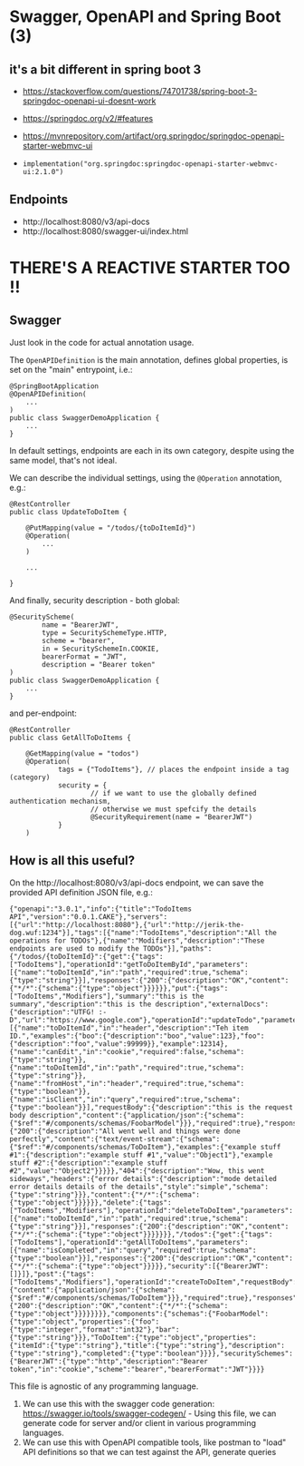 # Swagger, OpenAPI and Spring Boot (3)

## it's a bit different in spring boot 3
- https://stackoverflow.com/questions/74701738/spring-boot-3-springdoc-openapi-ui-doesnt-work
- https://springdoc.org/v2/#features
- https://mvnrepository.com/artifact/org.springdoc/springdoc-openapi-starter-webmvc-ui

- `implementation("org.springdoc:springdoc-openapi-starter-webmvc-ui:2.1.0")`

## Endpoints

- http://localhost:8080/v3/api-docs
- http://localhost:8080/swagger-ui/index.html

# THERE'S A REACTIVE STARTER TOO !!

## Swagger
Just look in the code for actual annotation usage.

The `OpenAPIDefinition` is the main annotation, defines global properties, is set on the "main" entrypoint, i.e.:
```
@SpringBootApplication
@OpenAPIDefinition(
    ...
)
public class SwaggerDemoApplication {
    ...
}
```

In default settings, endpoints are each in its own category, despite using the same model, that's not ideal.

We can describe the individual settings, using the `@Operation` annotation, e.g.:
```
@RestController
public class UpdateToDoItem {
    
    @PutMapping(value = "/todos/{toDoItemId}")
    @Operation(
        ...
    )
    
    ...
        
}
```

And finally, security description - both global:
```
@SecurityScheme(
		name = "BearerJWT",
		type = SecuritySchemeType.HTTP,
		scheme = "bearer",
		in = SecuritySchemeIn.COOKIE,
		bearerFormat = "JWT",
		description = "Bearer token"
)
public class SwaggerDemoApplication {
    ...
}
```
and per-endpoint:
```
@RestController
public class GetAllToDoItems {

    @GetMapping(value = "todos")
    @Operation(
            tags = {"TodoItems"}, // places the endpoint inside a tag (category)
            security = {
                    // if we want to use the globally defined authentication mechanism,
                    // otherwise we must spefcify the details
                    @SecurityRequirement(name = "BearerJWT")
            }
    )
```

## How is all this useful?

On the http://localhost:8080/v3/api-docs endpoint, we can save the provided API definition JSON file, e.g.: 
```
{"openapi":"3.0.1","info":{"title":"TodoItems API","version":"0.0.1.CAKE"},"servers":[{"url":"http://localhost:8080"},{"url":"http://jerik-the-dog.wuf:1234"}],"tags":[{"name":"TodoItems","description":"All the operations for TODOs"},{"name":"Modifiers","description":"These endpoints are used to modify the TODOs"}],"paths":{"/todos/{toDoItemId}":{"get":{"tags":["TodoItems"],"operationId":"getToDoItemById","parameters":[{"name":"toDoItemId","in":"path","required":true,"schema":{"type":"string"}}],"responses":{"200":{"description":"OK","content":{"*/*":{"schema":{"type":"object"}}}}}},"put":{"tags":["TodoItems","Modifiers"],"summary":"this is the summary","description":"this is the description","externalDocs":{"description":"UTFG! :-D","url":"https://www.google.com"},"operationId":"updateTodo","parameters":[{"name":"toDoItemId","in":"header","description":"Teh item ID.","examples":{"boo":{"description":"boo","value":123},"foo":{"description":"foo","value":99999}},"example":12314},{"name":"canEdit","in":"cookie","required":false,"schema":{"type":"string"}},{"name":"toDoItemId","in":"path","required":true,"schema":{"type":"string"}},{"name":"fromHost","in":"header","required":true,"schema":{"type":"boolean"}},{"name":"isClient","in":"query","required":true,"schema":{"type":"boolean"}}],"requestBody":{"description":"this is the request body description","content":{"application/json":{"schema":{"$ref":"#/components/schemas/FoobarModel"}}},"required":true},"responses":{"200":{"description":"All went well and things were done perfectly","content":{"text/event-stream":{"schema":{"$ref":"#/components/schemas/ToDoItem"},"examples":{"example stuff #1":{"description":"example stuff #1","value":"Object1"},"example stuff #2":{"description":"example stuff #2","value":"Object2"}}}}},"404":{"description":"Wow, this went sideways","headers":{"error details":{"description":"mode detailed error details details of the details","style":"simple","schema":{"type":"string"}}},"content":{"*/*":{"schema":{"type":"object"}}}}}},"delete":{"tags":["TodoItems","Modifiers"],"operationId":"deleteToDoItem","parameters":[{"name":"toDoItemId","in":"path","required":true,"schema":{"type":"string"}}],"responses":{"200":{"description":"OK","content":{"*/*":{"schema":{"type":"object"}}}}}}},"/todos":{"get":{"tags":["TodoItems"],"operationId":"getAllToDoItems","parameters":[{"name":"isCompleted","in":"query","required":true,"schema":{"type":"boolean"}}],"responses":{"200":{"description":"OK","content":{"*/*":{"schema":{"type":"object"}}}}},"security":[{"BearerJWT":[]}]},"post":{"tags":["TodoItems","Modifiers"],"operationId":"createToDoItem","requestBody":{"content":{"application/json":{"schema":{"$ref":"#/components/schemas/ToDoItem"}}},"required":true},"responses":{"200":{"description":"OK","content":{"*/*":{"schema":{"type":"object"}}}}}}}},"components":{"schemas":{"FoobarModel":{"type":"object","properties":{"foo":{"type":"integer","format":"int32"},"bar":{"type":"string"}}},"ToDoItem":{"type":"object","properties":{"itemId":{"type":"string"},"title":{"type":"string"},"description":{"type":"string"},"completed":{"type":"boolean"}}}},"securitySchemes":{"BearerJWT":{"type":"http","description":"Bearer token","in":"cookie","scheme":"bearer","bearerFormat":"JWT"}}}}
```
This file is agnostic of any programming language.

1. We can use this with the swagger code generation: https://swagger.io/tools/swagger-codegen/ - Using this file, we can generate code for server and/or client in various programming languages.
2. We can use this with OpenAPI compatible tools, like postman to "load" API definitions so that we can test against the API, generate queries
